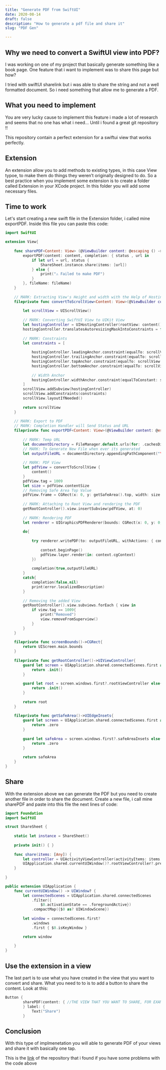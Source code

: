 ```yaml
---
title: "Generate PDF from SwiftUI"
date: 2020-08-14
draft: false
description: "How to generate a pdf file and share it"
slug: "PDF Gen"

---
```


## Why we need to convert a SwiftUI view into PDF?

I was working on one of my project that basically generate something like a book page. One feature that i want to implement was to share this page but how?

I tried with swiftUI sharelink but i was able to share the string and not a well formatted document. So i need something that allow me to generate a PDF.


## What you need to implement

You are very lucky cause to implement this feature i made a lot of research and seems that no one has what i need... Until i found a great git repository !!

This repository contain a perfect extension for a swiftui view that works perfectly.


## Extension 

An extension allow you to add methods to existing types, in this case View typoe, to make them do things they weren’t originally designed to do. So a best practice when you implement some extension is to create a folder called Extension in your XCode project. In this folder you will add some necessary files.



## Time to work

Let's start creating a new swift file in the Extension folder, i called mine exportPDF.
Inside this file you can paste this code:

```swift
import SwiftUI

extension View{
    
    func sharePDF<Content: View> (@ViewBuilder content: @escaping () -> Content, fileName: String) {
        exportPDF(content: content, completion: { status , url in
            if let url = url, status {
                ShareSheet.instance.share(items: [url])
            } else {
                print("⚠️ Failed to make PDF")
            }
        }, fileName: fileName)
    }
    
    // MARK: Extracting View's Height and width with the Help of Hosting Controller and ScrollView
    fileprivate func convertToScrollView<Content: View>(@ViewBuilder content: @escaping ()->Content)->UIScrollView{
        
        let scrollView = UIScrollView()
        
        // MARK: Converting SwiftUI View to UIKit View
        let hostingController = UIHostingController(rootView: content()).view!
        hostingController.translatesAutoresizingMaskIntoConstraints = false
        
        // MARK: Constraints
        let constraints = [
        
            hostingController.leadingAnchor.constraint(equalTo: scrollView.leadingAnchor),
            hostingController.trailingAnchor.constraint(equalTo: scrollView.trailingAnchor),
            hostingController.topAnchor.constraint(equalTo: scrollView.topAnchor),
            hostingController.bottomAnchor.constraint(equalTo: scrollView.bottomAnchor),
            
            // Width Anchor
            hostingController.widthAnchor.constraint(equalToConstant: screenBounds().width)
        ]
        scrollView.addSubview(hostingController)
        scrollView.addConstraints(constraints)
        scrollView.layoutIfNeeded()
        
        return scrollView
    }
    
    // MARK: Export to PDF
    // MARK: Completion Handler will Send Status and URL
    fileprivate func exportPDF<Content: View>(@ViewBuilder content: @escaping ()->Content,completion: @escaping (Bool,URL?)->(), fileName: String){
        
        // MARK: Temp URL
        let documentDirectory = FileManager.default.urls(for: .cachesDirectory, in: .userDomainMask).first!
        // MARK: To Generate New File when ever its generated
        let outputFileURL = documentDirectory.appendingPathComponent("\(fileName)\(UUID().uuidString).pdf")
        
        // MARK: PDF View
        let pdfView = convertToScrollView {
            content()
        }
        pdfView.tag = 1009
        let size = pdfView.contentSize
        // Removing Safe Area Top Value
        pdfView.frame = CGRect(x: 0, y: getSafeArea().top, width: size.width, height: size.height)
        
        // MARK: Attaching to Root View and rendering the PDF
        getRootController().view.insertSubview(pdfView, at: 0)
        
        // MARK: Rendering PDF
        let renderer = UIGraphicsPDFRenderer(bounds: CGRect(x: 0, y: 0, width: size.width, height: size.height))
        
        do{
            
            try renderer.writePDF(to: outputFileURL, withActions: { context in
                
                context.beginPage()
                pdfView.layer.render(in: context.cgContext)
            })
            
            completion(true,outputFileURL)
        }
        catch{
            completion(false,nil)
            print(error.localizedDescription)
        }
        
        // Removing the added View
        getRootController().view.subviews.forEach { view in
            if view.tag == 1009{
                print("Removed")
                view.removeFromSuperview()
            }
        }
    }
    
    fileprivate func screenBounds()->CGRect{
        return UIScreen.main.bounds
    }
    
    fileprivate func getRootController()->UIViewController{
        guard let screen = UIApplication.shared.connectedScenes.first as? UIWindowScene else{
            return .init()
        }
        
        guard let root = screen.windows.first?.rootViewController else{
            return .init()
        }
        
        return root
    }
    
    fileprivate func getSafeArea()->UIEdgeInsets{
        guard let screen = UIApplication.shared.connectedScenes.first as? UIWindowScene else{
            return .zero
        }
        
        guard let safeArea = screen.windows.first?.safeAreaInsets else{
            return .zero
        }
        
        return safeArea
    }
}
```

## Share 

With the extension above we can generate the PDF but you need to create another file in order to share the document. Create a new file, i call mine sharePDF and paste into this file the next lines of code:

````swift
import Foundation
import SwiftUI

struct ShareSheet {
    
    static let instance = ShareSheet()
    
    private init() { }
    
    func share(items: [Any]) {
        let controller = UIActivityViewController(activityItems: items, applicationActivities: nil)
        UIApplication.shared.currentUIWindow()?.rootViewController?.present(controller, animated: true, completion: nil)
    }
    
}

public extension UIApplication {
    func currentUIWindow() -> UIWindow? {
        let connectedScenes = UIApplication.shared.connectedScenes
            .filter({
                $0.activationState == .foregroundActive})
            .compactMap({$0 as? UIWindowScene})
        
        let window = connectedScenes.first?
            .windows
            .first { $0.isKeyWindow }

        return window
        
    }
}
````


## Use the extension in a view

The last part is to use what you have created in the view that you want to convert and share.
What you need to to is to add a button to share the content. Look at this:

```swift
Button {
        sharePDF(content: { //THE VIEW THAT YOU WANT TO SHARE, FOR EXAMPLE USE self TO SHARE THE CURRENT VIEW }, fileName: //THE TITLE OF THE FILE YOU WANT GENERATE)
        } label: {
            Text("Share")
        }
```


## Conclusion

With this type of implmenetation you will able to generate PDF of your views and share it with basically one tap.

This is the [link](https://github.com/Noice-Anas/PDF-creator-SwiftUI.git) of the repository that i found if you have some problems with the code above